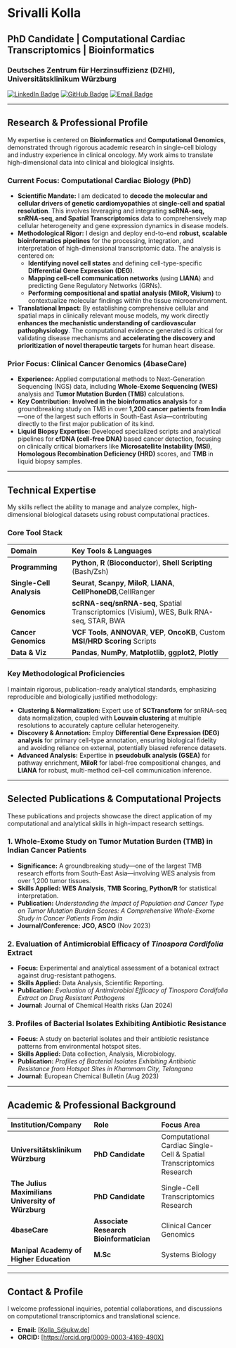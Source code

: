 # Srivalli Kolla

## PhD Candidate | Computational Cardiac Transcriptomics | Bioinformatics

### Deutsches Zentrum für Herzinsuffizienz (DZHI), Universitätsklinikum Würzburg

[![LinkedIn Badge](https://img.shields.io/badge/LinkedIn-0077B5?style=for-the-badge&logo=linkedin&logoColor=white)](https://www.linkedin.com/in/srivalli-kolla-3a1179194)
[![GitHub Badge](https://img.shields.io/badge/GitHub-100000?style=for-the-badge&logo=github&logoColor=white)](https://github.com/Srivalli-Kolla)
[![Email Badge](https://img.shields.io/badge/Email-D14836?style=for-the-badge&logo=gmail&logoColor=white)](mailto:Kolla_S@ukw.de)

---

## Research & Professional Profile

My expertise is centered on **Bioinformatics** and **Computational Genomics**, demonstrated through rigorous academic research in single-cell biology and industry experience in clinical oncology. My work aims to translate high-dimensional data into clinical and biological insights.

### Current Focus: Computational Cardiac Biology (PhD)

* **Scientific Mandate:** I am dedicated to **decode the molecular and cellular drivers of genetic cardiomyopathies** at **single-cell and spatial resolution**. This involves leveraging and integrating **scRNA-seq, snRNA-seq, and Spatial Transcriptomics** data to comprehensively map cellular heterogeneity and gene expression dynamics in disease models.
* **Methodological Rigor:** I design and deploy end-to-end **robust, scalable bioinformatics pipelines** for the processing, integration, and interpretation of high-dimensional transcriptomic data. The analysis is centered on:
    * **Identifying novel cell states** and defining cell-type-specific **Differential Gene Expression (DEG)**.
    * **Mapping cell-cell communication networks** (using **LIANA**) and predicting Gene Regulatory Networks (GRNs).
    * **Performing compositional and spatial analysis (MiloR, Visium)** to contextualize molecular findings within the tissue microenvironment.
* **Translational Impact:** By establishing comprehensive cellular and spatial maps in clinically relevant mouse models, my work directly **enhances the mechanistic understanding of cardiovascular pathophysiology**. The computational evidence generated is critical for validating disease mechanisms and **accelerating the discovery and prioritization of novel therapeutic targets** for human heart disease.

### Prior Focus: Clinical Cancer Genomics (4baseCare)
* **Experience:** Applied computational methods to Next-Generation Sequencing (NGS) data, including **Whole-Exome Sequencing (WES)** analysis and **Tumor Mutation Burden (TMB)** calculations.
* **Key Contribution:** **Involved in the bioinformatics analysis** for a groundbreaking study on TMB in over **1,200 cancer patients from India**—one of the largest such efforts in South-East Asia—contributing directly to the first major publication of its kind.
* **Liquid Biopsy Expertise:** Developed specialized scripts and analytical pipelines for **cfDNA (cell-free DNA)** based cancer detection, focusing on clinically critical biomarkers like **Microsatellite Instability (MSI)**, **Homologous Recombination Deficiency (HRD)** scores, and **TMB** in liquid biopsy samples.

---

## Technical Expertise 

My skills reflect the ability to manage and analyze complex, high-dimensional biological datasets using robust computational practices.

### Core Tool Stack
| Domain | Key Tools & Languages |
| :--- | :--- |
| **Programming** | **Python**, **R** (**Bioconductor**), **Shell Scripting** (Bash/Zsh) |
| **Single-Cell Analysis** | **Seurat**, **Scanpy**, **MiloR**, **LIANA**, **CellPhoneDB**,CellRanger |
| **Genomics** | **scRNA-seq/snRNA-seq**, Spatial Transcriptomics (Visium), WES, Bulk RNA-seq, STAR, BWA |
| **Cancer Genomics** | **VCF Tools**, **ANNOVAR**, **VEP**, **OncoKB**, Custom **MSI/HRD Scoring** Scripts|
| **Data & Viz** | **Pandas**, **NumPy**, **Matplotlib**, **ggplot2**, **Plotly** |

### Key Methodological Proficiencies

I maintain rigorous, publication-ready analytical standards, emphasizing reproducible and biologically justified methodology:

* **Clustering & Normalization:** Expert use of **SCTransform** for snRNA-seq data normalization, coupled with **Louvain clustering** at multiple resolutions to accurately capture cellular heterogeneity.
* **Discovery & Annotation:** Employ **Differential Gene Expression (DEG) analysis** for primary cell-type annotation, ensuring biological fidelity and avoiding reliance on external, potentially biased reference datasets.
* **Advanced Analysis:** Expertise in **pseudobulk analysis (GSEA)** for pathway enrichment, **MiloR** for label-free compositional changes, and **LIANA** for robust, multi-method cell–cell communication inference.
---

## Selected Publications & Computational Projects

These publications and projects showcase the direct application of my computational and analytical skills in high-impact research settings.

### 1. **Whole-Exome Study on Tumor Mutation Burden (TMB) in Indian Cancer Patients**
* **Significance:** A groundbreaking study—one of the largest TMB research efforts from South-East Asia—involving WES analysis from over 1,200 tumor tissues.
* **Skills Applied:** **WES Analysis**, **TMB Scoring**, **Python/R** for statistical interpretation.
* **Publication:** *Understanding the Impact of Population and Cancer Type on Tumor Mutation Burden Scores: A Comprehensive Whole-Exome Study in Cancer Patients From India*
* **Journal/Conference:** **JCO, ASCO** (Nov 2023) 

### 2. **Evaluation of Antimicrobial Efficacy of *Tinospora Cordifolia* Extract**
* **Focus:** Experimental and analytical assessment of a botanical extract against drug-resistant pathogens.
* **Skills Applied:** Data Analysis, Scientific Reporting.
* **Publication:** *Evaluation of Antimicrobial Efficacy of Tinospora Cordifolia Extract on Drug Resistant Pathogens*
* **Journal:** Journal of Chemical Health risks (Jan 2024)

### 3. **Profiles of Bacterial Isolates Exhibiting Antibiotic Resistance**
* **Focus:** A study on bacterial isolates and their antibiotic resistance patterns from environmental hotspot sites.
* **Skills Applied:** Data collection, Analysis, Microbiology.
* **Publication:** *Profiles of Bacterial Isolates Exhibiting Antibiotic Resistance from Hotspot Sites in Khammam City, Telangana*
* **Journal:** European Chemical Bulletin (Aug 2023)

---

## Academic & Professional Background

| Institution/Company | Role | Focus Area |
| :--- | :--- | :--- |
| **Universitätsklinikum Würzburg** | **PhD Candidate** | Computational Cardiac Single-Cell & Spatial Transcriptomics Research |
| **The Julius Maximilians University of Würzburg** | **PhD Candidate** | Single-Cell Transcriptomics Research |
| **4baseCare** | **Associate Research Bioinformatician** | Clinical Cancer Genomics |
| **Manipal Academy of Higher Education** | **M.Sc** | Systems Biology |

---

## Contact & Profile

I welcome professional inquiries, potential collaborations, and discussions on computational transcriptomics and translational science.

* **Email:** [Kolla_S@ukw.de]
* **ORCID:** [https://orcid.org/0009-0003-4169-490X]
